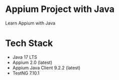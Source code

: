 # Appium Project with Java
Learn Appium with Java
# Tech Stack
- Java 17 LTS
- Appium 2.0 (latest)
- Appium Java Client 9.2.2 (latest)
- TestNG 7.10.1
